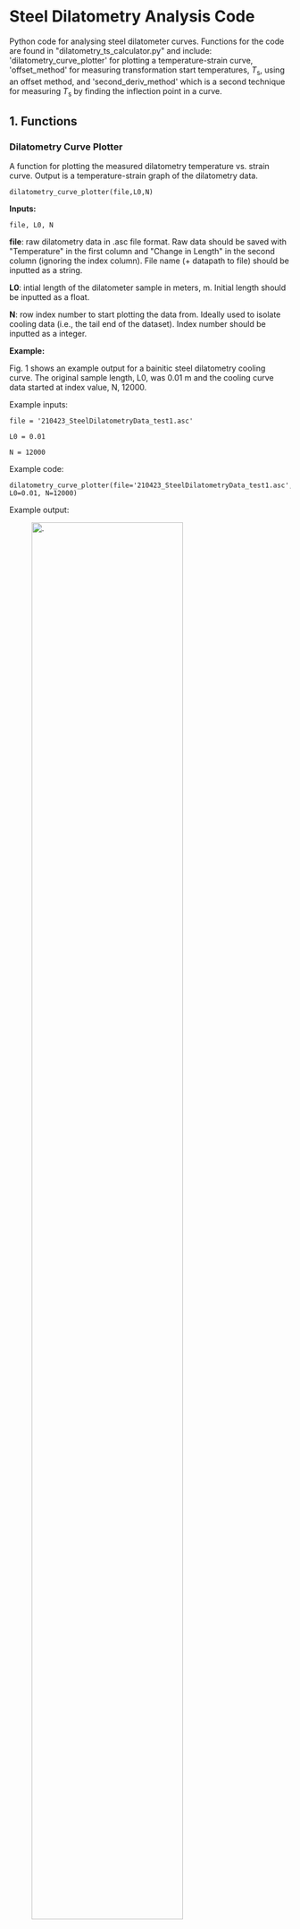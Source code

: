 # Steel Dilatometry Analysis Code

Python code for analysing steel dilatometer curves. Functions for the code are found in "dilatometry_ts_calculator.py" and include: 'dilatometry_curve_plotter' for plotting a temperature-strain curve, 'offset_method' for measuring transformation start temperatures, $T_\mathrm{s}$, using an offset method, and 'second_deriv_method' which is a second technique for measuring $T_\mathrm{s}$ by finding the inflection point in a curve.

## 1. Functions

### Dilatometry Curve Plotter

A function for plotting the measured dilatometry temperature vs. strain curve. Output is a temperature-strain graph of the dilatometry data.

    dilatometry_curve_plotter(file,L0,N)
  
**Inputs:**

    file, L0, N
    
**file**: raw dilatometry data in .asc file format. Raw data should be saved with "Temperature" in the first column and "Change in Length" in the second column (ignoring the index column). File name (+ datapath to file) should be inputted as a string. 

**L0**: intial length of the dilatometer sample in meters, m. Initial length should be inputted as a float.

**N**: row index number to start plotting the data from. Ideally used to isolate cooling data (i.e., the tail end of the dataset). Index number should be inputted as a integer.

**Example:**

Fig. 1 shows an example output for a bainitic steel dilatometry cooling curve. The original sample length, L0, was 0.01 m and the cooling curve data started at index value, N, 12000.

Example inputs:

    file = '210423_SteelDilatometryData_test1.asc'
    
    L0 = 0.01
    
    N = 12000
    
Example code:
    
    dilatometry_curve_plotter(file='210423_SteelDilatometryData_test1.asc', L0=0.01, N=12000)
    
Example output:

<figure>
  <img
  src="example figures/dilatometry_curve_plotter_EXAMPLE.png"
  alt="."
  width="80%" 
  height="80%">
  <figcaption>Fig. 1 An example dilatometry curve output by the 'dilatometry_curve_plotter' function. In this example, N is set to a value at the start of the cooling curve as to isolate this section of the data.</figcaption>
</figure>

&nbsp;
    
### Offset Method

A function for analysing the dilatometer cooling curve transformations using an offset method, similar to the technique described by Yang and Bhadeshia [1]. A total of three separate temperature ranges are chosen to measure three different $T_\mathrm{s}$ values. Output is three temperature-strain curves for each temperature range tested, plus a Python list giving an average $T_\mathrm{s}$ and standard deviation separated by a comma (i.e., [Ts, std]).

    offset_method(file,L0,Nc,Ti,dT,comp,p,X)

**Inputs:**

    file, L0, Nc, Ti, dT, comp, p, X
    
**file**: raw .asc dilatometer data (as detailed above).

**L0**: original length of dilatometer sample (as detailed above).

**Nc**: row index value for the start of the cooling curve. If data before cooling is used then this could disrupt the function and its ability to calculate $T_mathrm{s}$. N should be inputted as an integer.
    
**Ti**: the lower temperature value used for calculating the gradient of a linear section of the dilatometer curve. A gradient will be taken over a 50&deg;C range. It is recommended this value is at least 50&deg;C higher than the measured $T_\mathrm{s}$ value. Ti should be inputted as a float/integer.

**dT**: the temperature difference between the ranges of temperatures used to calculate gradients. Three ranges of temperatures are used to calculate three separate gradient values to then measured three separate $T_\mathrm{s}$ values. dT is the temperature difference between these equally spaced ranges. dT should be inputted as a float/integer.

**comp**: the composition of the steel alloy in wt.%. This input is used to calculate the exact offset induced by a transformation to either ferrite, 'f', or martensite, 'm', in austenite. Composition should be inpuuted in dictionary format.

**p**: the phase/constituent forming in austenite. This should be either ferrite, 'f', or martensite, 'm'. p should be inputted as a string.

**X**: the mole fraction of phase/constituent forming in austenite. X should be inputted as a float.
    
**Explanation of the Offset Method:**

The function calculates $T_\mathrm{s}$ using an offset method. This technique first calculates the gradient of the linear section of the dilatometry curve (at least 50&deg;C before the cooling transformation). A 50&deg;C range is selected for this. This gradient is then used to plot an offset line, where $T_\mathrm{s}$ is measured at its interception with the cooling curve. To reduce uncertainty, three 50&deg;C temperature ranges are used and an average $T_\mathrm{s}$ is found. The position of these temperature ranges is dictated by the **Ti** and **dT** inputs. The **Ti** input dictates where the first 50&deg;C range will start from, whereas **dT** dictates the temperature distance between these ranges. Fig. 2 shows a visualisation of this.

<figure>
  <img
  src="example figures/selecting_gradient_ranges.png"
  alt="."
  width="50%" 
  height="50%">
  <figcaption>Fig. 2 A schematic showing how the 'offset_method' function takes the inputs Ti and dT to select temperature ranges for gradient calculation.</figcaption>
</figure>

&nbsp;

Once a gradient has been measured, an offset line is defined. The amount this line is offset from the original curve is dependent on the temperature of transformation, the composition of the steel, **comp**, the phase/constituent that is forming in the austenite, **p**, and the mole fraction of this new phase/constituent, **X**. The code will use these inputs to calculate the exact amount of strain induced by **X** fraction of phase/constituent, **p**, within the austenite with composition, **comp**, at a specific temperature. [Note: the code does not require the input of temperature here as it will already be considered.] If the transformation is ferritic, pearlitic or bainitic, **p** = 'f'. If the transformation is martensitic, **p** = 'm'. 

**Example:**

Fig. 3 shows an example output for the 'offset_method' function. The technique was used on the same data plotted in Fig. 1. All inputs are true except the input for comp which has been altered for simplicity.

Example inputs:

        file = '210423_SteelDilatometryData_test1.asc'
        
        L0 = 0.01
        
        Nc = 12000
        
        Ti = 550
        
        dT = 50
        
        comp = {'C': 0.2, 'Si': 0.1, 'Mn': 0.3}
        
        p = 'f'
        
        X = 0.01
        
Example code:

        offset_method(file='210423_SteelDilatometryData_test1.asc', L0=0.01, Nc=12000, Ti=550, dT=50, comp={'C': 0.2, 'Si': 0.1, 'Mn': 0.3}, p='f', X=0.01)
        
Example output:

        [463.5, 1.7]

<figure>
  <img
  src="example figures/offset_method_EXAMPLE.png"
  alt="."
  width="100%" 
  height="100%">
  <figcaption>Fig. 3 An example output by the 'offset_method' function.</figcaption>
</figure>

&nbsp;

### Second Derivative Method

A function for analysing the dilatometer cooling curve transformations by finding the inflection point of a curve. This technique is ideal when the offset method cannot be used - typically during a double transformation where there is no linear section before the 2nd transition. The output is a 1d gaussian filtered temperature-strain curve showing the measured $T_\mathrm{s}$ position, a temperature-2nd derivative curve, and a Python list giving an average $T_\mathrm{s}$ and standard deviation separated by a comma (i.e., [Ts, std]).

    second_deriv_method(file,L0,Nc,s,Trange)

**Inputs:**

    file, L0, Nc, s, Trange
    
**file**: raw .asc dilatometer data (as detailed above).

**L0**: original length of dilatometer sample (as detailed above).

**Nc**: row index number for the start of the cooling curve (as detailed above).

**s**: sigma value for the 1d gaussian filter (i.e., curve smoothing factor). The raw dilatometry data needs to be smoothed in order to better isolate inflection points within the curve. Higher values of sigma will increase the intensity of data smoothing. Sigma should be inputted as a float/integer.

**Trange**: the temperature range in which to look for an inflection point. Dilatometry curves will contained a multitude of inflection points so users are asked to provide a temperature range in which to look for a specific inflection point (i.e., at the $T_\mathrm{s}$). The temperature range should be inputted as a Python list with a minimum temperature, T1, and maximum temperature, T2, separated by a comma - as so [T1, T2].

**Example:**

Fig. 4 shows an example output for the 'second_deriv_method' function.

Example inputs:

        file = '210423_SteelDilatometryData_test1.asc'
        
        L0 = 0.01
        
        Nc = 12000
        
        s = 3
        
        Trange = [620, 670]
        
Example code:

        second_deriv_method(file='210423_SteelDilatometryData_test1.asc', L0=0.01, Nc=12000, s=3, Trange=[620,670])
        
Example output:

        [645.5, 0.5]
        
<figure>
  <img
  src="example figures/second_deriv_method_EXAMPLE.png"
  alt="."
  width="75%" 
  height="75%">
  <figcaption>Fig. 4 An example output by the 'second_deriv_method' function.</figcaption>
</figure>

## 2. Bibliography

[1]:  H-S. Yang and H. K. D. H. Bhadeshia. Uncertainties in dilatometric determination of martesite start temperature. Materials Science and Technology, 23:556–560, 2007

## Citing the code:

[![DOI](https://zenodo.org/badge/356209778.svg)](https://zenodo.org/badge/latestdoi/356209778)
